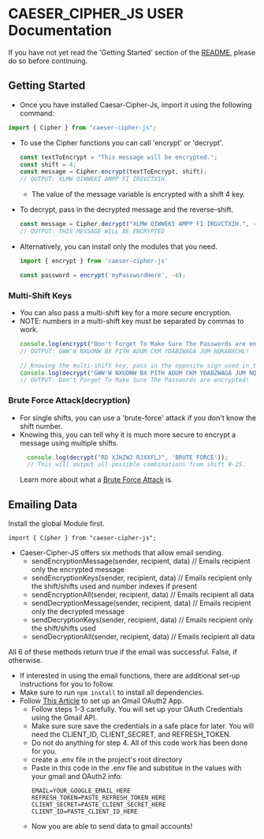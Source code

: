 # CAESER_CIPHER_JS USER Documentation

If you have not yet read the 'Getting Started' section of the [README](../README.md), please do so before continuing.

## Getting Started

 - Once you have installed Caesar-Cipher-Js, import it using the following command:
  ```js
  import { Cipher } from "caeser-cipher-js"; 
  ```
 - To use the Cipher functions you can call 'encrypt' or 'decrypt'.
    ``` js
    const textToEncrypt = "This message will be encrypted.";
    const shift = 4;
    const message = Cipher.encrypt(textToEncrypt, shift);
    // OUTPUT: XLMW QIWWEKI AMPP FI IRGVCTXIH.
    ```
   - The value of the message variable is encrypted with a shift 4 key.
  
 - To decrypt, pass in the decrypted message and the reverse-shift.
    ``` js
    const message = Cipher.decrypt("XLMW QIWWEKI AMPP FI IRGVCTXIH.", -4); 
    // OUTPUT: THIS MESSAGE WILL BE ENCRYPTED
    ```

 - Alternatively, you can install only the modules that you need.
   ```js
   import { encrypt } from 'caeser-cipher-js'
   
   const password = encrypt('myPasswordHere', -6);
   ```

### Multi-Shift Keys
 - You can also pass a multi-shift key for a more secure encryption.
 - NOTE: numbers in a multi-shift key must be separated by commas to work.
   ```js
   console.log(encrypt("Don't Forget To Make Sure The Passwords are encrypted!", '3,8,9'));
   // OUTPUT: GWW'W NXUONW BX PITH ADUM CKM YDABZWAGA JUM NQKABXCHL!

   // Knowing the multi-shift key, pass in the opposite sign used in the encryption.
   console.log(decrypt("GWW'W NXUONW BX PITH ADUM CKM YDABZWAGA JUM NQKABXCHL!", '-3,-8,-9'));
   // OUTPUT: Don't Forget To Make Sure The Passwords are encrypted!
   ```

### Brute Force Attack(decryption)
  - For single shifts, you can use a 'brute-force' attack if you don't know the shift number.
  - Knowing this, you can tell why it is much more secure to encrypt a message using multiple shifts.
    ```js
      console.log(decrypt("RD XJHZWJ RJXXFLJ", 'BRUTE FORCE'));
      // This will output all possible combinations from shift 0-25.
    ```
    Learn more about what a [Brute Force Attack](https://www.kaspersky.com/resource-center/definitions/brute-force-attack) is.

## Emailing Data 

  Install the global Module first.

    import { Cipher } from "caeser-cipher-js";

  - Caeser-Cipher-JS offers six methods that allow email sending.
    - sendEncryptionMessage(sender, recipient, data)    // Emails recipient only the encrypted message
    - sendEncryptionKeys(sender, recipient, data)       // Emails recipient only the shift/shifts used and number indexes if present
    - sendEncryptionAll(sender, recipient, data)        // Emails recipient all data
    - sendDecryptionMessage(sender, recipient, data)    // Emails recipient only the decrypted message
    - sendDecryptionKeys(sender, recipient, data)       // Emails recipient only the shift/shifts used
    - sendDecryptionAll(sender, recipient, data)        // Emails recipient all data

  All 6 of these methods return true if the email was successful. False, if otherwise.

  - If interested in using the email functions, there are additional set-up instructions for you to follow.
  - Make sure to run ``` npm install ``` to install all dependencies.
  - Follow [This Article](https://dev.to/chandrapantachhetri/sending-emails-securely-using-node-js-nodemailer-smtp-gmail-and-oauth2-g3a) to set up an Gmail OAuth2 App.
    - Follow steps 1-3 carefully. You will set up your OAuth Credentials using the Gmail API. 
    - Make sure sure save the credentials in a safe place for later. You will need the CLIENT_ID, CLIENT_SECRET, and REFRESH_TOKEN.
    - Do not do anything for step 4. All of this code work has been done for you. 
    - create a .env file in the project's root directory
    - Paste in this code in the .env file and substitue in the values with your gmail and OAuth2 info:  
        ```
        EMAIL=YOUR_GOOGLE_EMAIL_HERE
        REFRESH_TOKEN=PASTE_REFRESH_TOKEN_HERE
        CLIENT_SECRET=PASTE_CLIENT_SECRET_HERE
        CLIENT_ID=PASTE_CLIENT_ID_HERE   
        ```
    - Now you are able to send data to gmail accounts!
 